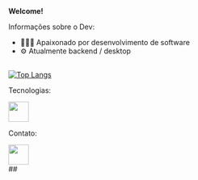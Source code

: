 ##
<strong>Welcome!</strong>

<div>
  <p>Informações sobre o Dev:</p>
  <ul>
    <li> 👨🏻‍💻 Apaixonado por desenvolvimento de software </li>
    <li> ⚙️ Atualmente backend / desktop </li>
  </ul>
</div>

## 
[![Top Langs](https://github-readme-stats.vercel.app/api/top-langs/?username=oliveira-alexander&layout=donut-vertical&bg_color=00000000&theme=dracula)](https://github.com/anuraghazra/github-readme-stats)

Tecnologias:

<div>
   <img width="40px" src="https://cdn.jsdelivr.net/gh/devicons/devicon@latest/icons/html5/html5-original-wordmark.svg" />
 
</div>

Contato:
<div>
  <a src="https://www.linkedin.com/in/alexanderwoliveira/"> <img width="40px" src="https://cdn.jsdelivr.net/gh/devicons/devicon@latest/icons/linkedin/linkedin-original.svg" /> </a>
</div>
##
